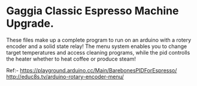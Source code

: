 # Gaggia Classic Espresso Machine Upgrade.

These files make up a complete program to run on an arduino with a rotery encoder and a solid state relay!
The menu system enables you to change target temperatures and access cleaning programs, while the pid controlls the heater 
whether to heat coffee or produce steam!

Ref:-
https://playground.arduino.cc/Main/BarebonesPIDForEspresso/
http://educ8s.tv/arduino-rotary-encoder-menu/
